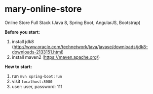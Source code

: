 # mary-online-store
Online Store Full Stack (Java 8, Spring Boot, AngularJS, Bootstrap)

**Before  you start:**
1. install jdk8 (http://www.oracle.com/technetwork/java/javase/downloads/jdk8-downloads-2133151.html)
2. install maven2 (https://maven.apache.org/) 


**How to start:**
1. run ```mvn spring-boot:run```
2. visit ```localhost:8080```
3. user: user, password: 111